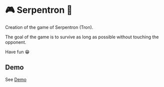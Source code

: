 # :video_game:   Serpentron   :snake:

Creation of the game of Serpentron (Tron).   

The goal of the game is to survive as long as possible without touching the opponent.   

Have fun :grin:

## Demo
[Demo]: https://serpentron.netlify.com
See [Demo]
